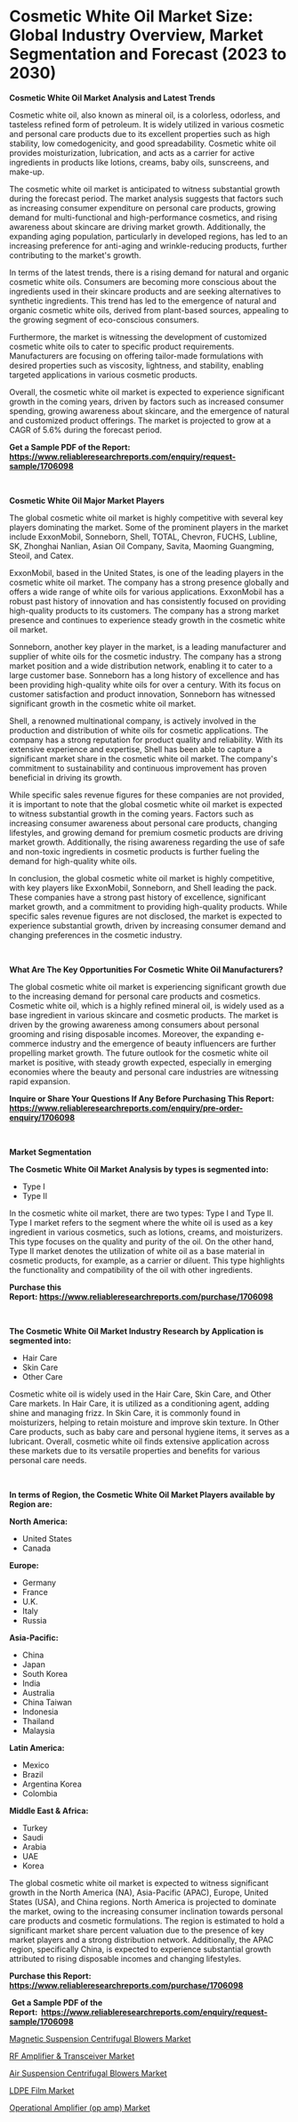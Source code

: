 <p><h1>Cosmetic White Oil Market Size: Global Industry Overview, Market Segmentation and Forecast (2023 to 2030)</h1></p><p><strong>Cosmetic White Oil Market Analysis and Latest Trends</strong></p>
<p><p>Cosmetic white oil, also known as mineral oil, is a colorless, odorless, and tasteless refined form of petroleum. It is widely utilized in various cosmetic and personal care products due to its excellent properties such as high stability, low comedogenicity, and good spreadability. Cosmetic white oil provides moisturization, lubrication, and acts as a carrier for active ingredients in products like lotions, creams, baby oils, sunscreens, and make-up.</p><p>The cosmetic white oil market is anticipated to witness substantial growth during the forecast period. The market analysis suggests that factors such as increasing consumer expenditure on personal care products, growing demand for multi-functional and high-performance cosmetics, and rising awareness about skincare are driving market growth. Additionally, the expanding aging population, particularly in developed regions, has led to an increasing preference for anti-aging and wrinkle-reducing products, further contributing to the market's growth.</p><p>In terms of the latest trends, there is a rising demand for natural and organic cosmetic white oils. Consumers are becoming more conscious about the ingredients used in their skincare products and are seeking alternatives to synthetic ingredients. This trend has led to the emergence of natural and organic cosmetic white oils, derived from plant-based sources, appealing to the growing segment of eco-conscious consumers.</p><p>Furthermore, the market is witnessing the development of customized cosmetic white oils to cater to specific product requirements. Manufacturers are focusing on offering tailor-made formulations with desired properties such as viscosity, lightness, and stability, enabling targeted applications in various cosmetic products.</p><p>Overall, the cosmetic white oil market is expected to experience significant growth in the coming years, driven by factors such as increased consumer spending, growing awareness about skincare, and the emergence of natural and customized product offerings. The market is projected to grow at a CAGR of 5.6% during the forecast period.</p></p>
<p><strong>Get a Sample PDF of the Report:&nbsp; <a href="https://www.reliableresearchreports.com/enquiry/request-sample/1706098">https://www.reliableresearchreports.com/enquiry/request-sample/1706098</a></strong></p>
<p>&nbsp;</p>
<p><strong>Cosmetic White Oil Major Market Players</strong></p>
<p><p>The global cosmetic white oil market is highly competitive with several key players dominating the market. Some of the prominent players in the market include ExxonMobil, Sonneborn, Shell, TOTAL, Chevron, FUCHS, Lubline, SK, Zhonghai Nanlian, Asian Oil Company, Savita, Maoming Guangming, Steoil, and Catex.</p><p>ExxonMobil, based in the United States, is one of the leading players in the cosmetic white oil market. The company has a strong presence globally and offers a wide range of white oils for various applications. ExxonMobil has a robust past history of innovation and has consistently focused on providing high-quality products to its customers. The company has a strong market presence and continues to experience steady growth in the cosmetic white oil market.</p><p>Sonneborn, another key player in the market, is a leading manufacturer and supplier of white oils for the cosmetic industry. The company has a strong market position and a wide distribution network, enabling it to cater to a large customer base. Sonneborn has a long history of excellence and has been providing high-quality white oils for over a century. With its focus on customer satisfaction and product innovation, Sonneborn has witnessed significant growth in the cosmetic white oil market.</p><p>Shell, a renowned multinational company, is actively involved in the production and distribution of white oils for cosmetic applications. The company has a strong reputation for product quality and reliability. With its extensive experience and expertise, Shell has been able to capture a significant market share in the cosmetic white oil market. The company's commitment to sustainability and continuous improvement has proven beneficial in driving its growth.</p><p>While specific sales revenue figures for these companies are not provided, it is important to note that the global cosmetic white oil market is expected to witness substantial growth in the coming years. Factors such as increasing consumer awareness about personal care products, changing lifestyles, and growing demand for premium cosmetic products are driving market growth. Additionally, the rising awareness regarding the use of safe and non-toxic ingredients in cosmetic products is further fueling the demand for high-quality white oils.</p><p>In conclusion, the global cosmetic white oil market is highly competitive, with key players like ExxonMobil, Sonneborn, and Shell leading the pack. These companies have a strong past history of excellence, significant market growth, and a commitment to providing high-quality products. While specific sales revenue figures are not disclosed, the market is expected to experience substantial growth, driven by increasing consumer demand and changing preferences in the cosmetic industry.</p></p>
<p>&nbsp;</p>
<p><strong>What Are The Key Opportunities For Cosmetic White Oil Manufacturers?</strong></p>
<p><p>The global cosmetic white oil market is experiencing significant growth due to the increasing demand for personal care products and cosmetics. Cosmetic white oil, which is a highly refined mineral oil, is widely used as a base ingredient in various skincare and cosmetic products. The market is driven by the growing awareness among consumers about personal grooming and rising disposable incomes. Moreover, the expanding e-commerce industry and the emergence of beauty influencers are further propelling market growth. The future outlook for the cosmetic white oil market is positive, with steady growth expected, especially in emerging economies where the beauty and personal care industries are witnessing rapid expansion.</p></p>
<p><strong>Inquire or Share Your Questions If Any Before Purchasing This Report: <a href="https://www.reliableresearchreports.com/enquiry/pre-order-enquiry/1706098">https://www.reliableresearchreports.com/enquiry/pre-order-enquiry/1706098</a></strong></p>
<p>&nbsp;</p>
<p><strong>Market Segmentation</strong></p>
<p><strong>The Cosmetic White Oil Market Analysis by types is segmented into:</strong></p>
<p><ul><li>Type I</li><li>Type II</li></ul></p>
<p><p>In the cosmetic white oil market, there are two types: Type I and Type II. Type I market refers to the segment where the white oil is used as a key ingredient in various cosmetics, such as lotions, creams, and moisturizers. This type focuses on the quality and purity of the oil. On the other hand, Type II market denotes the utilization of white oil as a base material in cosmetic products, for example, as a carrier or diluent. This type highlights the functionality and compatibility of the oil with other ingredients.</p></p>
<p><strong>Purchase this Report:&nbsp;<a href="https://www.reliableresearchreports.com/purchase/1706098">https://www.reliableresearchreports.com/purchase/1706098</a></strong></p>
<p>&nbsp;</p>
<p><strong>The Cosmetic White Oil Market Industry Research by Application is segmented into:</strong></p>
<p><ul><li>Hair Care</li><li>Skin Care</li><li>Other Care</li></ul></p>
<p><p>Cosmetic white oil is widely used in the Hair Care, Skin Care, and Other Care markets. In Hair Care, it is utilized as a conditioning agent, adding shine and managing frizz. In Skin Care, it is commonly found in moisturizers, helping to retain moisture and improve skin texture. In Other Care products, such as baby care and personal hygiene items, it serves as a lubricant. Overall, cosmetic white oil finds extensive application across these markets due to its versatile properties and benefits for various personal care needs.</p></p>
<p>&nbsp;</p>
<p><strong>In terms of Region, the Cosmetic White Oil Market Players available by Region are:</strong></p>
<p>
    <p> <strong> North America: </strong>
        <ul>
            <li>United States</li>
            <li>Canada</li>
        </ul>
        </p> 
    <p> <strong> Europe: </strong>
        <ul>
            <li>Germany</li>
            <li>France</li>
            <li>U.K.</li>
            <li>Italy</li>
            <li>Russia</li>
        </ul>
        </p> 
    <p> <strong> Asia-Pacific: </strong>
        <ul>
            <li>China</li>
            <li>Japan</li>
            <li>South Korea</li>
            <li>India</li>
            <li>Australia</li>
            <li>China Taiwan</li>
            <li>Indonesia</li>
            <li>Thailand</li>
            <li>Malaysia</li>
        </ul>
        </p> 
    <p> <strong> Latin America: </strong>
        <ul>
            <li>Mexico</li>
            <li>Brazil</li>
            <li>Argentina Korea</li>
            <li>Colombia</li>
        </ul>
        </p> 
    <p> <strong> Middle East & Africa: </strong>
        <ul>
            <li>Turkey</li>
            <li>Saudi</li>
            <li>Arabia</li>
            <li>UAE</li>
            <li>Korea</li>
        </ul>
    </p>
    </p>
<p><p>The global cosmetic white oil market is expected to witness significant growth in the North America (NA), Asia-Pacific (APAC), Europe, United States (USA), and China regions. North America is projected to dominate the market, owing to the increasing consumer inclination towards personal care products and cosmetic formulations. The region is estimated to hold a significant market share percent valuation due to the presence of key market players and a strong distribution network. Additionally, the APAC region, specifically China, is expected to experience substantial growth attributed to rising disposable incomes and changing lifestyles.</p></p>
<p><strong>Purchase this Report: <a href="https://www.reliableresearchreports.com/purchase/1706098">https://www.reliableresearchreports.com/purchase/1706098</a></strong></p>
<p>&nbsp;<strong>Get a Sample PDF of the Report:&nbsp;&nbsp;<a href="https://www.reliableresearchreports.com/enquiry/request-sample/1706098">https://www.reliableresearchreports.com/enquiry/request-sample/1706098</a></strong></p>
<p><strong></strong></p>
<p><p><a href="https://www.linkedin.com/pulse/magnetic-suspension-centrifugal-blowers-market-size-share-gxale/">Magnetic Suspension Centrifugal Blowers Market</a></p><p><a href="https://medium.com/@rajuchacharp23/rf-amplifier-amp-transceiver-market-competitive-analysis-market-trends-and-forecast-to-2030-84488fb1c8b0">RF Amplifier & Transceiver Market</a></p><p><a href="https://www.linkedin.com/pulse/air-suspension-centrifugal-blowers-market-size-2023-2030-3k2ee/">Air Suspension Centrifugal Blowers Market</a></p><p><a href="https://github.com/surverupesha/Market-Research-Report-List-1/blob/main/ldpe-film-market.md">LDPE Film Market</a></p><p><a href="https://medium.com/@mahimohanrp23/operational-amplifier-op-amp-market-size-reveals-the-best-marketing-channels-in-global-industry-8d919a410df8">Operational Amplifier (op amp) Market</a></p></p>